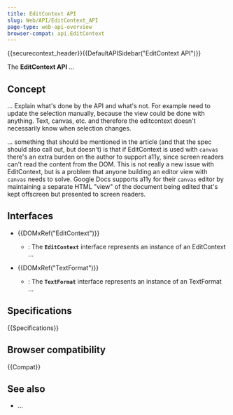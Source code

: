 ```yaml
---
title: EditContext API
slug: Web/API/EditContext_API
page-type: web-api-overview
browser-compat: api.EditContext
---
```


{{securecontext_header}}{{DefaultAPISidebar("EditContext API")}}

The **EditContext API** ...

## Concept

... Explain what's done by the API and what's not. For example need to update the selection manually, because the view could be done with anything. Text, canvas, etc. and therefore the editcontext doesn't necessarily know when selection changes.

... something that should be mentioned in the article (and that the spec should also call out, but doesn't) is that if EditContext is used with `canvas` there's an extra burden on the author to support a11y, since screen readers can't read the content from the DOM. This is not really a new issue with EditContext, but is a problem that anyone building an editor view with `canvas` needs to solve. Google Docs supports a11y for their `canvas` editor by maintaining a separate HTML "view" of the document being edited that's kept offscreen but presented to screen readers.

## Interfaces

- {{DOMxRef("EditContext")}}

  - : The **`EditContext`** interface represents an instance of an EditContext ...

- {{DOMxRef("TextFormat")}}

  - : The **`TextFormat`** interface represents an instance of an TextFormat ...

## Specifications

{{Specifications}}

## Browser compatibility

{{Compat}}

## See also

- ...
